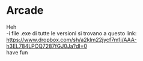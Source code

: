 # Arcade
Heh<br />
-i file .exe di tutte le versioni si trovano a questo link: https://www.dropbox.com/sh/a2klm22jycf7m1j/AAA-h3EL784LPCQ7287fGJ0Ja?dl=0<br />
have fun
